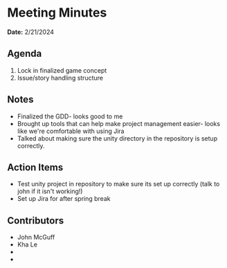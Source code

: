 # Meeting Minutes
**Date:** 2/21/2024

## Agenda
1. Lock in finalized game concept
2. Issue/story handling structure

## Notes
* Finalized the GDD- looks good to me
* Brought up tools that can help make project management easier- looks like we're comfortable with using Jira
* Talked about making sure the unity directory in the repository is setup correctly.
## Action Items
* Test unity project in repository to make sure its set up correctly (talk to john if it isn't working!)
* Set up Jira for after spring break
## Contributors
* John McGuff
* Kha Le
* 
* 
